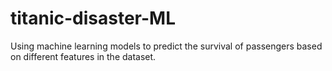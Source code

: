 # titanic-disaster-ML
Using machine learning models to predict the survival of passengers based on different features in the dataset.
